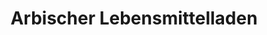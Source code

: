 ---
title: "Arbischer Lebensmittelladen"
url: /rostock/arbischer-lebensmittelladen/
shop: Lebensmittel
---